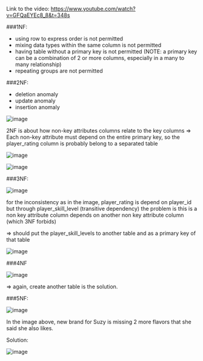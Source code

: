 Link to the video:
https://www.youtube.com/watch?v=GFQaEYEc8_8&t=348s

###1NF:

- using row to express order is not permitted
- mixing data types within the same column is not permitted
- having table without a primary key is not permitted (NOTE: a primary key can be a combination of 2 or more columns, especially in a many to many relationship)
- repeating groups are not permitted 

###2NF:

- deletion anomaly
- update anomaly
- insertion anomaly
  
![image](https://github.com/bigchungus2303/NBA_Web_scraping_project/assets/50546395/2601faba-a814-4199-a173-dbf6a3fb816a)

2NF is about how non-key attributes columns relate to the key columns
=> Each non-key attribute must depend on the entire primary key, so the player_rating column is probably belong to a separated table

![image](https://github.com/bigchungus2303/NBA_Web_scraping_project/assets/50546395/0e62860e-0924-4f22-ad7a-6623e6709e9c)

![image](https://github.com/bigchungus2303/NBA_Web_scraping_project/assets/50546395/4c030520-f708-4109-9a6a-4afe8f8e0d43)

###3NF:

![image](https://github.com/bigchungus2303/NBA_Web_scraping_project/assets/50546395/9252e276-481d-4fae-ab33-a1a4cc144c72)

for the inconsistency as in the image, player_rating is depend on player_id but through player_skill_level (transitive dependency) the problem is this is a non key attribute column depends on another non key attribute column (which 3NF forbids)

=> should put the player_skill_levels to another table and as a primary key of that table

![image](https://github.com/bigchungus2303/NBA_Web_scraping_project/assets/50546395/b6f6594c-8886-4506-9370-1d6593b62549)

###4NF

![image](https://github.com/bigchungus2303/NBA_Web_scraping_project/assets/50546395/c323b631-b16c-48ee-805f-3b7afb72451b)

=> again, create another table is the solution.

###5NF:

![image](https://github.com/bigchungus2303/NBA_Web_scraping_project/assets/50546395/83fca233-48dd-408f-b76a-f19d3f8248b6)

In the image above, new brand for Suzy is missing 2 more flavors that she said she also likes.

Solution:

![image](https://github.com/bigchungus2303/NBA_Web_scraping_project/assets/50546395/64b1b88e-0499-4241-88ba-a3bdc066e570)
